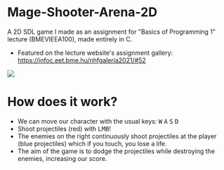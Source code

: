 # Mage-Shooter-Arena-2D
A 2D SDL game I made as an assignment for "Basics of Programming 1" lecture (BMEVIEEA100), made entirely in C.

* Featured on the lecture website's assignment gallery: https://infoc.eet.bme.hu/nhfgaleria2021/#52

<img src="https://infoc.eet.bme.hu/nhfgaleria2021/szabados_adam.png"></img>

# How does it work?

* We can move our character with the usual keys: <kbd>W</kbd> <kbd>A</kbd> <kbd>S</kbd> <kbd>D</kbd>
* Shoot projectiles (red) with <kbd>LMB</kbd>!
* The enemies on the right continuously shoot projectiles at the player (blue projectiles) which if you touch, you lose a life.
* The aim of the game is to dodge the projectiles while destroying the enemies, increasing our score.
